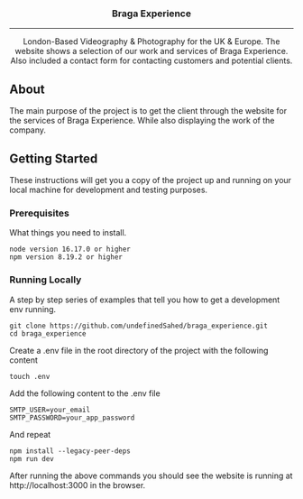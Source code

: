 <h3 align="center">Braga Experience</h3>

---

<p align="center"> 
London-Based Videography & Photography for the UK & Europe. The website shows a selection of our work and services of Braga Experience. Also included a contact form for contacting customers and potential clients.
    <br> 
</p>

## About <a name = "about"></a>

The main purpose of the project is to get the client through the website for the services of Braga Experience. While also displaying the work of the company.

## Getting Started <a name = "getting_started"></a>

These instructions will get you a copy of the project up and running on your local machine for development and testing purposes.

### Prerequisites

What things you need to install.

```
node version 16.17.0 or higher
npm version 8.19.2 or higher
```

### Running Locally

A step by step series of examples that tell you how to get a development env running.


```
git clone https://github.com/undefinedSahed/braga_experience.git
cd braga_experience
```

Create a .env file in the root directory of the project with the following content

```
touch .env
```

Add the following content to the .env file

```
SMTP_USER=your_email
SMTP_PASSWORD=your_app_password
```

And repeat

```
npm install --legacy-peer-deps
npm run dev
```

After running the above commands you should see the website is running at http://localhost:3000 in the browser.
